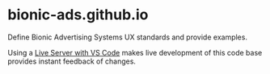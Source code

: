 # bionic-ads.github.io
Define Bionic Advertising Systems UX standards and provide examples.

Using a [Live Server with VS Code](https://marketplace.visualstudio.com/items?itemName=ritwickdey.LiveServer) makes live development of this code base provides instant feedback of changes.
